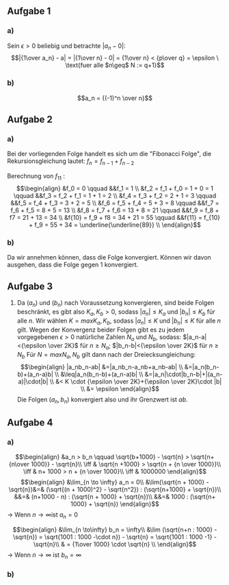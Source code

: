 
## Aufgabe 1

### a)

Sein $\epsilon > 0$ beliebig und betrachte $|a_n - 0|$:
$$|{1\over a_n} - a| = |{1\over n} - 0| = {1\over n} < {p\over q} = \epsilon \ \text{fuer alle $n\geq$ N := q+1}$$

### b)
$$a_n = {(-1)^n \over n}$$


## Aufgabe 2
### a)
Bei der vorliegenden Folge handelt es sich um die "Fibonacci Folge", die Rekursionsgleichung lautet: $f_n = f_{n-1} + f_{n-2}$

Berechnung von $f_{11}$ :
$$\begin{align}
&f_0 = 0 \qquad &&f_1 = 1 \\
&f_2 = f_1 + f_0 = 1 + 0 = 1 \qquad &&f_3 = f_2 + f_1 = 1 + 1 = 2 \\
&f_4 = f_3 + f_2 = 2 + 1 = 3 \qquad &&f_5 = f_4 + f_3 = 3 + 2 = 5 \\
&f_6 = f_5 + f_4 = 5 + 3 = 8 \qquad &&f_7 = f_6 + f_5 = 8 + 5 = 13 \\
&f_8 = f_7 + f_6 = 13 + 8 = 21 \qquad &&f_9 = f_8 + f7 = 21 + 13 = 34 \\
&f{10} = f_9 + f8 = 34 + 21 = 55 \qquad &&f{11} = f_{10} + f_9 = 55 + 34 = \underline{\underline{89}} \\
\end{align}$$
### b)
Da wir annehmen können, dass die Folge konvergiert. Können wir davon ausgehen, dass die Folge gegen $1$ konvergiert.

## Aufgabe 3
1.  Da $(a_n)$ und $(b_n)$ nach Voraussetzung konvergieren, sind beide Folgen beschränkt, es gibt also $K_a,K_b > 0$, sodass $|a_n|\leq K_a$ und $|b_n|\leq K_b$ für alle $n$. Wir wählen $K=max{K_a,K_b}$, sodass $|a_n|\leq K$ und $|b_n|\leq K$ für alle $n$ gilt. Wegen der Konvergenz beider Folgen gibt es zu jedem vorgegebenen $\epsilon > 0$ natürliche Zahlen $N_a$ und $N_b$, sodass: $|a_n-a|<{\epsilon \over 2K}$ für $n \geq N_a$; $|b_n-b|<{\epsilon \over 2K}$ für $n \geq N_b$ Für $N=max{N_a,N_b}$ gilt dann nach der Dreiecksungleichung: $$\begin{align} |a_nb_n-ab| &=|a_nb_n-a_nb+a_nb-ab| \\ &=|a_n(b_n-b)+(a_n-a)b| \\ &\leq|a_n(b_n-b)+(a_n-a)b| \\ &=|a_n|\cdot|b_n-b|+|(a_n-a)|\cdot|b| \\ &< K \cdot {\epsilon \over 2K}+{\epsilon \over 2K}\cdot |b| \\ &= \epsilon \end{align}$$ Die Folgen $(a_n,b_n)$ konvergiert also und ihr Grenzwert ist $ab$.


## Aufgabe 4
### a)
$$\begin{align}
&a_n > b_n \qquad \sqrt{b+1000} - \sqrt{n} > \sqrt{n+ {n\over 1000}} - \sqrt{n}\\
\iff & \sqrt{n +1000} > \sqrt{n + {n \over 1000}}\\
\iff & n+ 1000 > n + {n \over 1000}\\
\iff & 1000000
\end{align}$$
$$\begin{align}
&\lim_{n \to \infty} a_n = 0\\
&\lim(\sqrt{n + 1000} - \sqrt{n})&=& (\sqrt{(n + 1000)^2} - \sqrt{n^2}) : (\sqrt{n+1000} + \sqrt{n})\\
&&=& (n+1000 - n) : (\sqrt{n + 1000} + \sqrt{n})\\
&&=& 1000 : (\sqrt{n+ 1000} + \sqrt{n})
\end{align}$$
-> Wenn $n \to \infty$ist $a_n = 0$

$$\begin{align}
&\lim_{n \to\infty} b_n = \infty\\
&\lim (\sqrt{n+n : 1000} - \sqrt{n}) = \sqrt{1001 : 1000 -\cdot n}) - \sqrt{n} = \sqrt{1001 : 1000 -1} - \sqrt{n}\\
& = {1\over 1000} \cdot \sqrt{n} \\
\end{align}$$
-> Wenn $n\to \infty$ ist  $b_n = \infty$
### b)
